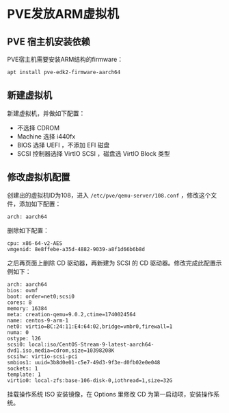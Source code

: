
# PVE发放ARM虚拟机

## PVE 宿主机安装依赖

PVE宿主机需要安装ARM结构的firmware：

```bash
apt install pve-edk2-firmware-aarch64
```

## 新建虚拟机

新建虚拟机，并做如下配置：

- 不选择 CDROM
- Machine 选择 i440fx
- BIOS 选择 UEFI ，不添加 EFI 磁盘
- SCSI 控制器选择 VirtIO SCSI ，磁盘选 VirtIO Block 类型

## 修改虚拟机配置

创建出的虚拟机ID为108，进入 `/etc/pve/qemu-server/108.conf` ，修改这个文件，添加如下配置：

```text
arch: aarch64
```

删除如下配置：

```text
cpu: x86-64-v2-AES
vmgenid: 8e8ffebe-a35d-4882-9039-a8f1d66b6b8d
```

之后再页面上删除 CD 驱动器，再新建为 SCSI 的 CD 驱动器。修改完成此配置示例如下：

```text
arch: aarch64
bios: ovmf
boot: order=net0;scsi0
cores: 8
memory: 16384
meta: creation-qemu=9.0.2,ctime=1740024564
name: centos-9-arm-1
net0: virtio=BC:24:11:E4:64:02,bridge=vmbr0,firewall=1
numa: 0
ostype: l26
scsi0: local:iso/CentOS-Stream-9-latest-aarch64-dvd1.iso,media=cdrom,size=10398208K
scsihw: virtio-scsi-pci
smbios1: uuid=3b8d0e01-c5e7-49d3-9f3e-d0fb02e0e048
sockets: 1
template: 1
virtio0: local-zfs:base-106-disk-0,iothread=1,size=32G
```

挂载操作系统 ISO 安装镜像，在 Options 里修改 CD 为第一启动项，安装操作系统。
